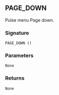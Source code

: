## PAGE\_DOWN

Pulse menu Page down.


### Signature

`PAGE_DOWN ()`


### Parameters

`None`


### Returns

`None`
